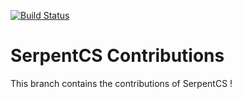[![Build Status](https://travis-ci.org/JayVora-SerpentCS/SerpentCS_Contributions-v8.svg?branch=17.0)](https://travis-ci.org/JayVora-SerpentCS/SerpentCS_Contributions-v8)

SerpentCS Contributions
============================

This branch contains the contributions of SerpentCS !
